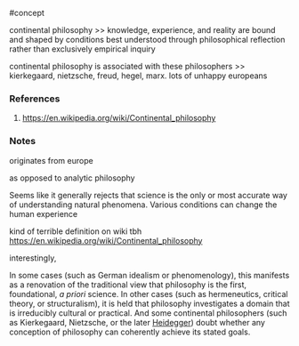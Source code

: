 #concept

continental philosophy >> knowledge, experience, and reality are bound and shaped by conditions best understood through philosophical reflection rather than exclusively empirical inquiry

continental philosophy is associated with these philosophers >> kierkegaard, nietzsche, freud, hegel, marx. lots of unhappy europeans

### References
1. https://en.wikipedia.org/wiki/Continental_philosophy

### Notes

originates from europe

as opposed to analytic philosophy

Seems like it generally rejects that science is the only or most accurate way of understanding natural phenomena.
Various conditions can change the human experience

kind of terrible definition on wiki tbh
https://en.wikipedia.org/wiki/Continental_philosophy



interestingly, 

In some cases (such as German idealism or phenomenology), this manifests as a renovation of the traditional view that philosophy is the first, foundational, _a priori_ science. In other cases (such as hermeneutics, critical theory, or structuralism), it is held that philosophy investigates a domain that is irreducibly cultural or practical. And some continental philosophers (such as Kierkegaard, Nietzsche, or the later [Heidegger](https://en.wikipedia.org/wiki/Martin_Heidegger "Martin Heidegger")) doubt whether any conception of philosophy can coherently achieve its stated goals.